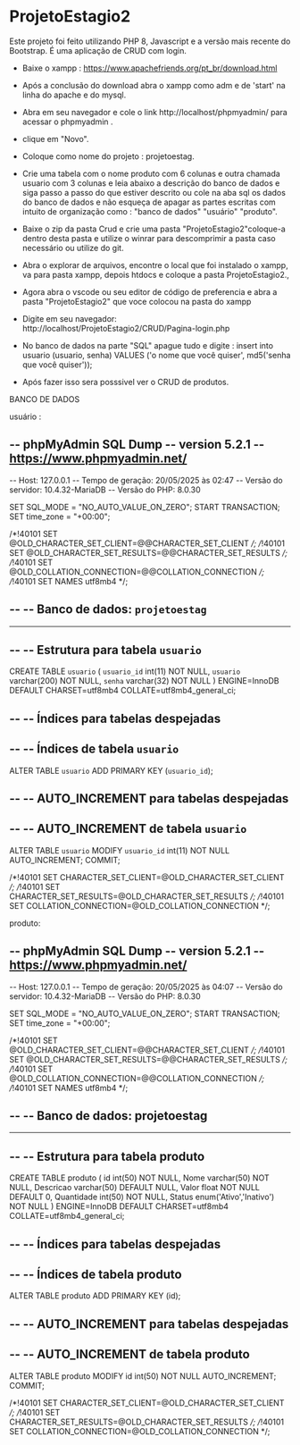 # ProjetoEstagio2
Este projeto foi feito utilizando PHP 8, Javascript e a versão mais recente do Bootstrap. É uma aplicação de CRUD com login.

- Baixe o xampp : https://www.apachefriends.org/pt_br/download.html

- Após a conclusão do download abra o xampp como adm e de 'start' na linha do apache e do mysql.

- Abra em seu navegador e cole o link http://localhost/phpmyadmin/ para acessar o phpmyadmin .

- clique em "Novo".

- Coloque como nome do projeto : projetoestag.

- Crie uma tabela com o nome produto com 6 colunas e outra chamada usuario com 3 colunas e leia abaixo a descrição do banco de dados e siga passo a passo do que estiver descrito ou cole na aba sql os dados do banco de dados e não esqueça de apagar as partes escritas com intuito de organização como : "banco de dados" "usuário" "produto".

- Baixe o zip da pasta Crud e crie uma pasta "ProjetoEstagio2"coloque-a dentro desta pasta e utilize o winrar para descomprimir a 
pasta caso necessário ou utilize do git.

- Abra o explorar de arquivos, encontre o local que foi instalado o xampp,  va para pasta xampp, depois htdocs e coloque a pasta ProjetoEstagio2.,

- Agora abra o vscode ou seu editor de código de preferencia e abra a pasta "ProjetoEstagio2" que voce colocou na pasta do xampp

- Digite em seu navegador: http://localhost/ProjetoEstagio2/CRUD/Pagina-login.php

- No banco de dados na parte "SQL" apague tudo e digite : insert into usuario (usuario, senha) VALUES ('o nome que você quiser', md5('senha que você quiser'));

- Após fazer isso sera posssivel ver o CRUD de produtos.
 


BANCO DE DADOS

usuário :

-- phpMyAdmin SQL Dump
-- version 5.2.1
-- https://www.phpmyadmin.net/
--
-- Host: 127.0.0.1
-- Tempo de geração: 20/05/2025 às 02:47
-- Versão do servidor: 10.4.32-MariaDB
-- Versão do PHP: 8.0.30

SET SQL_MODE = "NO_AUTO_VALUE_ON_ZERO";
START TRANSACTION;
SET time_zone = "+00:00";


/*!40101 SET @OLD_CHARACTER_SET_CLIENT=@@CHARACTER_SET_CLIENT */;
/*!40101 SET @OLD_CHARACTER_SET_RESULTS=@@CHARACTER_SET_RESULTS */;
/*!40101 SET @OLD_COLLATION_CONNECTION=@@COLLATION_CONNECTION */;
/*!40101 SET NAMES utf8mb4 */;

--
-- Banco de dados: `projetoestag`
--

-- --------------------------------------------------------

--
-- Estrutura para tabela `usuario`
--

CREATE TABLE `usuario` (
  `usuario_id` int(11) NOT NULL,
  `usuario` varchar(200) NOT NULL,
  `senha` varchar(32) NOT NULL
) ENGINE=InnoDB DEFAULT CHARSET=utf8mb4 COLLATE=utf8mb4_general_ci;

--
-- Índices para tabelas despejadas
--

--
-- Índices de tabela `usuario`
--
ALTER TABLE `usuario`
  ADD PRIMARY KEY (`usuario_id`);

--
-- AUTO_INCREMENT para tabelas despejadas
--

--
-- AUTO_INCREMENT de tabela `usuario`
--
ALTER TABLE `usuario`
  MODIFY `usuario_id` int(11) NOT NULL AUTO_INCREMENT;
COMMIT;

/*!40101 SET CHARACTER_SET_CLIENT=@OLD_CHARACTER_SET_CLIENT */;
/*!40101 SET CHARACTER_SET_RESULTS=@OLD_CHARACTER_SET_RESULTS */;
/*!40101 SET COLLATION_CONNECTION=@OLD_COLLATION_CONNECTION */;

produto: 

-- phpMyAdmin SQL Dump
-- version 5.2.1
-- https://www.phpmyadmin.net/
--
-- Host: 127.0.0.1
-- Tempo de geração: 20/05/2025 às 04:07
-- Versão do servidor: 10.4.32-MariaDB
-- Versão do PHP: 8.0.30

SET SQL_MODE = "NO_AUTO_VALUE_ON_ZERO";
START TRANSACTION;
SET time_zone = "+00:00";


/*!40101 SET @OLD_CHARACTER_SET_CLIENT=@@CHARACTER_SET_CLIENT */;
/*!40101 SET @OLD_CHARACTER_SET_RESULTS=@@CHARACTER_SET_RESULTS */;
/*!40101 SET @OLD_COLLATION_CONNECTION=@@COLLATION_CONNECTION */;
/*!40101 SET NAMES utf8mb4 */;

--
-- Banco de dados: projetoestag
--

-- --------------------------------------------------------

--
-- Estrutura para tabela produto
--

CREATE TABLE produto (
  id int(50) NOT NULL,
  Nome varchar(50) NOT NULL,
  Descricao varchar(50) DEFAULT NULL,
  Valor float NOT NULL DEFAULT 0,
  Quantidade int(50) NOT NULL,
  Status enum('Ativo','Inativo') NOT NULL
) ENGINE=InnoDB DEFAULT CHARSET=utf8mb4 COLLATE=utf8mb4_general_ci;

--
-- Índices para tabelas despejadas
--

--
-- Índices de tabela produto
--
ALTER TABLE produto
  ADD PRIMARY KEY (id);

--
-- AUTO_INCREMENT para tabelas despejadas
--

--
-- AUTO_INCREMENT de tabela produto
--
ALTER TABLE produto
  MODIFY id int(50) NOT NULL AUTO_INCREMENT;
COMMIT;

/*!40101 SET CHARACTER_SET_CLIENT=@OLD_CHARACTER_SET_CLIENT */;
/*!40101 SET CHARACTER_SET_RESULTS=@OLD_CHARACTER_SET_RESULTS */;
/*!40101 SET COLLATION_CONNECTION=@OLD_COLLATION_CONNECTION */;

